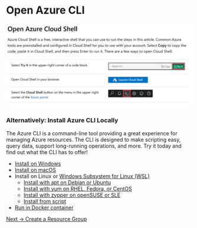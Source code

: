 # Open Azure CLI

![Resource Group](OpenCLI.png)


### Alternatively: Install Azure CLI Locally ###
The Azure CLI is a command-line tool providing a great experience for managing Azure resources. The CLI is designed
to make scripting easy, query data, support long-running operations, and more. Try it today and find out what the CLI has to offer!

* [Install on Windows](https://github.com/MicrosoftDocs/azure-docs-cli/blob/master/docs-ref-conceptual/install-azure-cli-windows.md)
* [Install on macOS](https://github.com/MicrosoftDocs/azure-docs-cli/blob/master/docs-ref-conceptual/install-azure-cli-macos.md)
* Install on Linux or [Windows Subsystem for Linux (WSL)](https://github.com/MicrosoftDocs/azure-docs-cli/blob/master/windows/wsl/about)
  * [Install with apt on Debian or Ubuntu](https://github.com/MicrosoftDocs/azure-docs-cli/blob/master/docs-ref-conceptual/install-azure-cli-apt.md)
  * [Install with yum on RHEL, Fedora, or CentOS](https://github.com/MicrosoftDocs/azure-docs-cli/blob/master/docs-ref-conceptual/install-azure-cli-yum.md)
  * [Install with zypper on openSUSE or SLE](https://github.com/MicrosoftDocs/azure-docs-cli/blob/master/docs-ref-conceptual/install-azure-cli-zypper.md)
  * [Install from script](https://github.com/MicrosoftDocs/azure-docs-cli/blob/master/docs-ref-conceptual/install-azure-cli-linux.md)
* [Run in Docker container](https://github.com/MicrosoftDocs/azure-docs-cli/blob/master/docs-ref-conceptual/run-azure-cli-docker.md)



[Next -> Create a Resource Group]

 [Next -> Create a Resource Group]:<https://github.com/Microsoft-USEduAzure/workshops/blob/master/AzureFundamentals/CreateResourceGroup/CreateResourceGroup.md>

